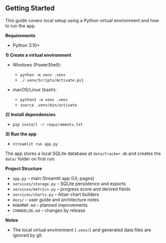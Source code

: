 ## Getting Started

This guide covers local setup using a Python virtual environment and how to run the app.

**Requirements**
- Python 3.10+

**1) Create a virtual environment**

- Windows (PowerShell):
  - `python -m venv .venv`
  - `./.venv/Scripts/Activate.ps1`

- macOS/Linux (bash):
  - `python3 -m venv .venv`
  - `source .venv/bin/activate`

**2) Install dependencies**

- `pip install -r requirements.txt`

**3) Run the app**

- `streamlit run app.py`

The app stores a local SQLite database at `data/tracker.db` and creates the `data/` folder on first run.

**Project Structure**
- `app.py` – main Streamlit app (UI, pages)
- `services/storage.py` – SQLite persistence and exports
- `services/metrics.py` – progress score and derived fields
- `services/charts.py` – Altair chart builders
- `docs/` – user guide and architecture notes
- `ROADMAP.md` – planned improvements
- `CHANGELOG.md` – changes by release

**Notes**
- The local virtual environment (`.venv/`) and generated data files are ignored by git.
